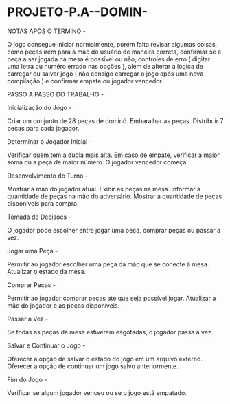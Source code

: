 # PROJETO-P.A--DOMIN-

NOTAS APÓS O TERMINO -

O jogo consegue iniciar normalmente, porém falta revisar algumas coisas, como peças irem para a mão do usuário de maneira correta, confirmar se a peça a ser jogada na mesa é possível 
ou não, controles de erro ( digitar uma letra ou numéro errado nas opções ), além de alterar a lógica de carregar ou salvar jogo ( não consigo carregar o jogo após uma nova 
compilação ) e confirmar empate ou jogador vencedor. 

PASSO A PASSO DO TRABALHO -

Inicialização do Jogo -

Criar um conjunto de 28 peças de dominó.
Embaralhar as peças.
Distribuir 7 peças para cada jogador.

Determinar o Jogador Inicial -

Verificar quem tem a dupla mais alta.
Em caso de empate, verificar a maior soma ou a peça de maior número.
O jogador vencedor começa.

Desenvolvimento do Turno -

Mostrar a mão do jogador atual.
Exibir as peças na mesa.
Informar a quantidade de peças na mão do adversário.
Mostrar a quantidade de peças disponíveis para compra.

Tomada de Decisões -

O jogador pode escolher entre jogar uma peça, comprar peças ou passar a vez.

Jogar uma Peça -

Permitir ao jogador escolher uma peça da mão que se conecte à mesa.
Atualizar o estado da mesa.

Comprar Peças -

Permitir ao jogador comprar peças até que seja possível jogar.
Atualizar a mão do jogador e as peças disponíveis.

Passar a Vez -

Se todas as peças da mesa estiverem esgotadas, o jogador passa a vez.

Salvar e Continuar o Jogo -

Oferecer a opção de salvar o estado do jogo em um arquivo externo.
Oferecer a opção de continuar um jogo salvo anteriormente.

Fim do Jogo -

Verificar se algum jogador venceu ou se o jogo está empatado.
